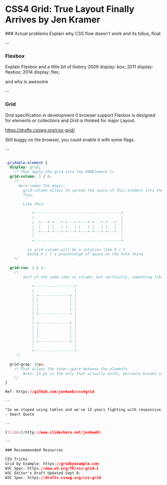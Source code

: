 # CSS4 Grid: True Layout Finally Arrives by Jen Kramer

### Actual problems
Explain why CSS flow doesn't work and its tidius, float

--

### Flexbox
Explain Flexbox
  and a little bit of history
    2009 display: box;
    2011 display: flexbox;
    2014 display: flex;

  and why is awesome

--

### Grid
Grid specification in development
0 browser support
Flexbox is designed for elements or collections
and Grid is thinked for major Layout.

https://drafts.csswg.org/css-grid/

Still buggy on the browser, you could enable it with some flags.

--

```css

.gridable-element {
  display: grid;
    /* That apply the grid into the DOMElement */
  grid-column: 1 / 6;
    /*
      Here comes the magic:
        grid-column allows to spread the space of this element into the horitzontal
        flow.

        Like this:

            +---------------------------------------+
            |                                       |
            |  +---+ +---+ +---+ +---+ +---+ +---+  |
            |  |   | |   | |   | |   | |   | |   |  |
            |  +---+ +---+ +---+ +---+ +---+ +---+  |
            |                                       |
            +---------------------------------------+

          so grid-column will be a notation like X / Y
          being X / Y a precentatge of space on the hole thing
    */

  grid-row: 1 / 2;
    /*
        Sort of the same idea as column, but vertically, something like:

            +------------------+
            |                  |
            | +--------------+ |
            | |              | |
            | |              | |
            | |              | |
            | +--------------+ |
            |                  |
            | +--------------+ |
            | |              | |
            | |              | |
            | |              | |
            | +--------------+ |
            |                  |
            +------------------+
     */

  grid-grap: 10px;
    /* That allows the inner-space between the elements
        Note: In px is the only that actually works, percents breaks so hard.
    */
}

Ref: https://github.com/jen4web/css4grid

--

"So we stoped using tables and we've 15 years fighting with responsive layouts just to define a new spec for making divs behave like tables again"
- Smart Quote

--

[Slides](http://www.slideshare.net/jen4web)

--

### Recomemended Resources

CSS Tricks
Grid by Example: https://gridbyexample.com
W3C Spec: https://www.w3.org/TR/css-grid-1
W3C Editor's Draft Updated Sept 8:
W3C Spec: https://drafts.csswg.org/css-grid
